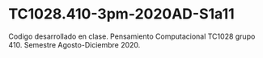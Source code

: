 # TC1028.410-3pm-2020AD-S1a11
Codigo desarrollado en clase. Pensamiento Computacional TC1028 grupo 410. Semestre Agosto-Diciembre 2020.
